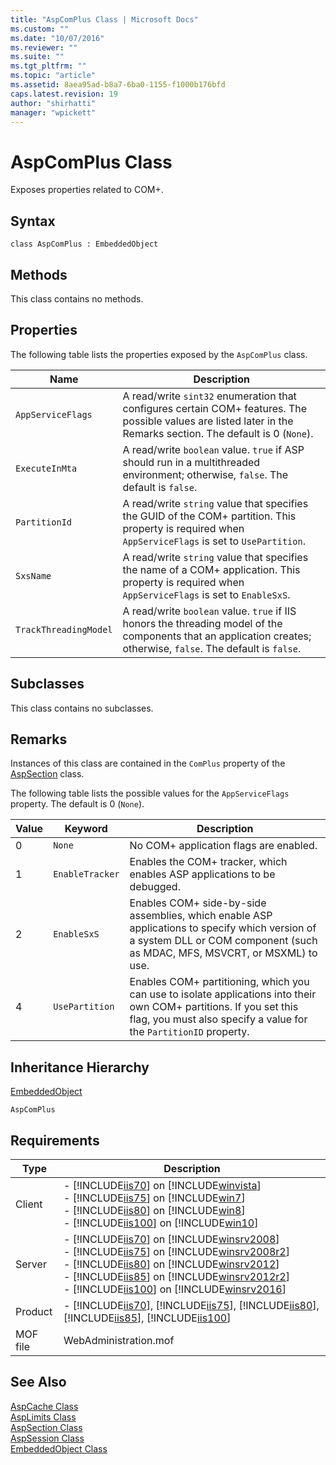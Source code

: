 ```yaml
---
title: "AspComPlus Class | Microsoft Docs"
ms.custom: ""
ms.date: "10/07/2016"
ms.reviewer: ""
ms.suite: ""
ms.tgt_pltfrm: ""
ms.topic: "article"
ms.assetid: 8aea95ad-b8a7-6ba0-1155-f1000b176bfd
caps.latest.revision: 19
author: "shirhatti"
manager: "wpickett"
---
```

# AspComPlus Class
Exposes properties related to COM+.  
  
## Syntax  
  
```vbs  
class AspComPlus : EmbeddedObject  
```  
  
## Methods  
 This class contains no methods.  
  
## Properties  
 The following table lists the properties exposed by the `AspComPlus` class.  
  
|Name|Description|  
|----------|-----------------|  
|`AppServiceFlags`|A read/write `sint32` enumeration that configures certain COM+ features. The possible values are listed later in the Remarks section. The default is 0 (`None`).|  
|`ExecuteInMta`|A read/write `boolean` value. `true` if ASP should run in a multithreaded environment; otherwise, `false`. The default is `false`.|  
|`PartitionId`|A read/write `string` value that specifies the GUID of the COM+ partition. This property is required when `AppServiceFlags` is set to `UsePartition`.|  
|`SxsName`|A read/write `string` value that specifies the name of a COM+ application. This property is required when `AppServiceFlags` is set to `EnableSxS`.|  
|`TrackThreadingModel`|A read/write `boolean` value. `true` if IIS honors the threading model of the components that an application creates; otherwise, `false`. The default is `false`.|  
  
## Subclasses  
 This class contains no subclasses.  
  
## Remarks  
 Instances of this class are contained in the `ComPlus` property of the [AspSection](../wmi-provider/aspsection-class1.md) class.  
  
 The following table lists the possible values for the `AppServiceFlags` property. The default is 0 (`None`).  
  
|Value|Keyword|Description|  
|-----------|-------------|-----------------|  
|0|`None`|No COM+ application flags are enabled.|  
|1|`EnableTracker`|Enables the COM+ tracker, which enables ASP applications to be debugged.|  
|2|`EnableSxS`|Enables COM+ side-by-side assemblies, which enable ASP applications to specify which version of a system DLL or COM component (such as MDAC, MFS, MSVCRT, or MSXML) to use.|  
|4|`UsePartition`|Enables COM+ partitioning, which you can use to isolate applications into their own COM+ partitions. If you set this flag, you must also specify a value for the `PartitionID` property.|  
  
## Inheritance Hierarchy  
 [EmbeddedObject](../wmi-provider/embeddedobject-class1.md)  
  
 `AspComPlus`  
  
## Requirements  
  
|Type|Description|  
|----------|-----------------|  
|Client|-   [!INCLUDE[iis70](../wmi-provider/includes/iis70-md.md)] on [!INCLUDE[winvista](../wmi-provider/includes/winvista-md.md)]<br />-   [!INCLUDE[iis75](../wmi-provider/includes/iis75-md.md)] on [!INCLUDE[win7](../wmi-provider/includes/win7-md.md)]<br />-   [!INCLUDE[iis80](../wmi-provider/includes/iis80-md.md)] on [!INCLUDE[win8](../wmi-provider/includes/win8-md.md)]<br />-   [!INCLUDE[iis100](../wmi-provider/includes/iis100-md.md)] on [!INCLUDE[win10](../wmi-provider/includes/win10-md.md)]|  
|Server|-   [!INCLUDE[iis70](../wmi-provider/includes/iis70-md.md)] on [!INCLUDE[winsrv2008](../wmi-provider/includes/winsrv2008-md.md)]<br />-   [!INCLUDE[iis75](../wmi-provider/includes/iis75-md.md)] on [!INCLUDE[winsrv2008r2](../wmi-provider/includes/winsrv2008r2-md.md)]<br />-   [!INCLUDE[iis80](../wmi-provider/includes/iis80-md.md)] on [!INCLUDE[winsrv2012](../wmi-provider/includes/winsrv2012-md.md)]<br />-   [!INCLUDE[iis85](../wmi-provider/includes/iis85-md.md)] on [!INCLUDE[winsrv2012r2](../wmi-provider/includes/winsrv2012r2-md.md)]<br />-   [!INCLUDE[iis100](../wmi-provider/includes/iis100-md.md)] on [!INCLUDE[winsrv2016](../wmi-provider/includes/winsrv2016-md.md)]|  
|Product|-   [!INCLUDE[iis70](../wmi-provider/includes/iis70-md.md)], [!INCLUDE[iis75](../wmi-provider/includes/iis75-md.md)], [!INCLUDE[iis80](../wmi-provider/includes/iis80-md.md)], [!INCLUDE[iis85](../wmi-provider/includes/iis85-md.md)], [!INCLUDE[iis100](../wmi-provider/includes/iis100-md.md)]|  
|MOF file|WebAdministration.mof|  
  
## See Also  
 [AspCache Class](../wmi-provider/aspcache-class.md)   
 [AspLimits Class](../wmi-provider/asplimits-class.md)   
 [AspSection Class](../wmi-provider/aspsection-class1.md)   
 [AspSession Class](../wmi-provider/aspsession-class.md)   
 [EmbeddedObject Class](../wmi-provider/embeddedobject-class1.md)